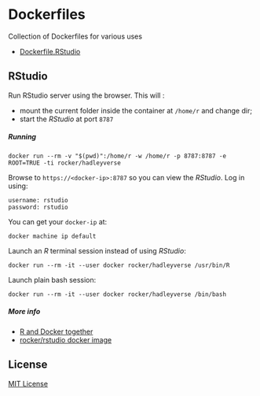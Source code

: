 # Dockerfiles

Collection of Dockerfiles for various uses

  * [Dockerfile.RStudio](#rstudio)

## RStudio
Run RStudio server using the browser. This will :
* mount the current folder inside the container at `/home/r` and change dir;
* start the *RStudio* at port `8787`

##### Running
```shell
docker run --rm -v "$(pwd)":/home/r -w /home/r -p 8787:8787 -e ROOT=TRUE -ti rocker/hadleyverse
```

Browse to `https://<docker-ip>:8787` so you can view the *RStudio*. Log in using:
```
username: rstudio
password: rstudio
```

You can get your `docker-ip` at:
```shell
docker machine ip default
```

Launch an *R* terminal session instead of using *RStudio*:
```shell
docker run --rm -it --user docker rocker/hadleyverse /usr/bin/R
```

Launch plain bash session:
```shell
docker run --rm -it --user docker rocker/hadleyverse /bin/bash
```

##### More info
* [R and Docker together](https://benmarwick.github.io/UW-eScience-docker-for-reproducible-research/#18)
* [rocker/rstudio docker image](https://github.com/rocker-org/rocker/wiki/Using-the-RStudio-image)

## License
[MIT License](LICENSE)
